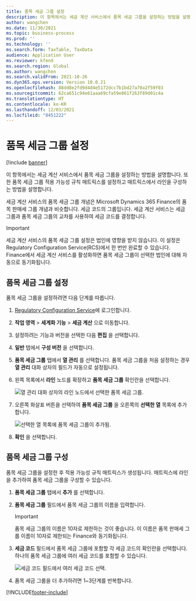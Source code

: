 ```yaml
---
title: 품목 세금 그룹 설정
description: 이 항목에서는 세금 계산 서비스에서 품목 세금 그룹을 설정하는 방법을 설명합니다.
author: wangchen
ms.date: 11/30/2021
ms.topic: business-process
ms.prod: ''
ms.technology: ''
ms.search.form: TaxTable, TaxData
audience: Application User
ms.reviewer: kfend
ms.search.region: Global
ms.author: wangchen
ms.search.validFrom: 2021-10-26
ms.dyn365.ops.version: Version 10.0.21
ms.openlocfilehash: 88dd8e2fd9d4d4e5172dcc7b1bd27a70a2f59f03
ms.sourcegitcommit: 62ca651c94e61aaa69cfa59e861f263f89d01c4a
ms.translationtype: HT
ms.contentlocale: ko-KR
ms.lasthandoff: 12/03/2021
ms.locfileid: "8451222"
---
```

# <a name="set-up-item-tax-groups"></a>품목 세금 그룹 설정

[!include [banner](../includes/banner.md)]

이 항목에서는 세금 계산 서비스에서 품목 세금 그룹을 설정하는 방법을 설명합니다. 또한 품목 세금 그룹 적용 가능성 규칙 매트릭스를 설정하고 매트릭스에서 라인을 구성하는 방법을 설명합니다.

세금 계산 서비스의 품목 세금 그룹 개념은 Microsoft Dynamics 365 Finance의 품목 판매세 그룹 개념과 비슷합니다. 세금 코드의 그룹입니다. 세금 계산 서비스는 세금 그룹과 품목 세금 그룹의 교차를 사용하여 세금 코드를 결정합니다.

> [!IMPORTANT]
> 세금 계산 서비스의 품목 세금 그룹 설정은 법인에 영향을 받지 않습니다. 이 설정은 Regulatory Configuration Service(RCS)에서 한 번만 완료할 수 있습니다. Finance에서 세금 계산 서비스를 활성화하면 품목 세금 그룹이 선택한 법인에 대해 자동으로 동기화됩니다.

## <a name="set-up-an-item-tax-group"></a>품목 세금 그룹 설정 

품목 세금 그룹을 설정하려면 다음 단계를 따릅니다.

1. [Regulatory Configuration Service](https://marketing.configure.global.dynamics.com/)에 로그인합니다.
2. **작업 영역** \> **세계화 기능** \> **세금 계산** 으로 이동합니다.
3. 설정하려는 기능과 버전을 선택한 다음 **편집** 을 선택합니다.
4. **일반** 탭에서 **구성 버전** 을 선택합니다.
5. **품목 세금 그룹** 탭에서 **열 관리** 를 선택합니다. 품목 세금 그룹을 처음 설정하는 경우 **열 관리** 대화 상자의 필드가 자동으로 설정됩니다.
6. 왼쪽 목록에서 **라인** 노드를 확장하고 **품목 세금 그룹** 확인란을 선택합니다.

    ![열 관리 대화 상자의 라인 노드에서 선택한 품목 세금 그룹.](media/select-item-tax-group.png)

7. 오른쪽 화살표 버튼을 선택하여 **품목 세금 그룹** 을 오른쪽의 **선택한 열** 목록에 추가합니다.

    ![선택한 열 목록에 품목 세금 그룹이 추가됨.](media/add-item-tax-group.png)

8. **확인** 을 선택합니다.

## <a name="configure-an-item-tax-group"></a>품목 세금 그룹 구성

품목 세금 그룹을 설정한 후 적용 가능성 규칙 매트릭스가 생성됩니다. 매트릭스에 라인을 추가하여 품목 세금 그룹을 구성할 수 있습니다.

1. **품목 세금 그룹** 탭에서 **추가** 를 선택합니다.
2. **품목 세금 그룹** 필드에서 품목 세금 그룹의 이름을 입력합니다.

    > [!IMPORTANT]
    > 품목 세금 그룹의 이름은 10자로 제한하는 것이 좋습니다. 이 이름은 품목 판매세 그룹 이름이 10자로 제한되는 Finance와 동기화됩니다.

3. **세금 코드** 필드에서 품목 세금 그룹에 포함할 각 세금 코드의 확인란을 선택합니다. 하나의 품목 세금 그룹에 여러 세금 코드를 포함할 수 있습니다.

    ![세금 코드 필드에서 여러 세금 코드 선택.](media/multiple-tax-codes-selection.png)

4. 품목 세금 그룹을 더 추가하려면 1~3단계를 반복합니다.

[!INCLUDE[footer-include](../../includes/footer-banner.md)]
